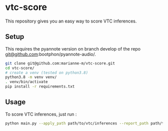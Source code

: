 # vtc-score

This repository gives you an easy way to score VTC inferences.

## Setup

This requires the pyannote version on branch develop of the repo git@github.com:bootphon/pyannote-audio/.

```bash
git clone git@github.com:marianne-m/vtc-score.git
cd vtc-score/
# create a venv (tested on python3.8)
python3.8 -m venv venv/
. venv/bin/activate
pip install -r requirements.txt
```

## Usage

To score VTC inferences, just run :

```bash
python main.py --apply_path path/to/vtc/inferences --report_path path/to/fscore/report
```